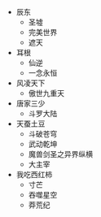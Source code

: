 - 辰东
  - 圣墟
  - 完美世界
  - 遮天
- 耳根
  - 仙逆
  - 一念永恒
- 风凌天下
  - 傲世九重天
- 唐家三少
  - 斗罗大陆
- 天蚕土豆
  - 斗破苍穹
  - 武动乾坤
  - 魔兽剑圣之异界纵横
  - 大主宰
- 我吃西红柿
  - 寸芒
  - 吞噬星空
  - 莽荒纪
